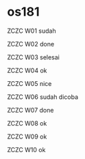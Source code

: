 # os181
ZCZC W01 sudah

ZCZC W02 done

ZCZC W03 selesai

ZCZC W04 ok

ZCZC W05 nice

ZCZC W06 sudah dicoba

ZCZC W07 done

ZCZC W08 ok

ZCZC W09 ok

ZCZC W10 ok
